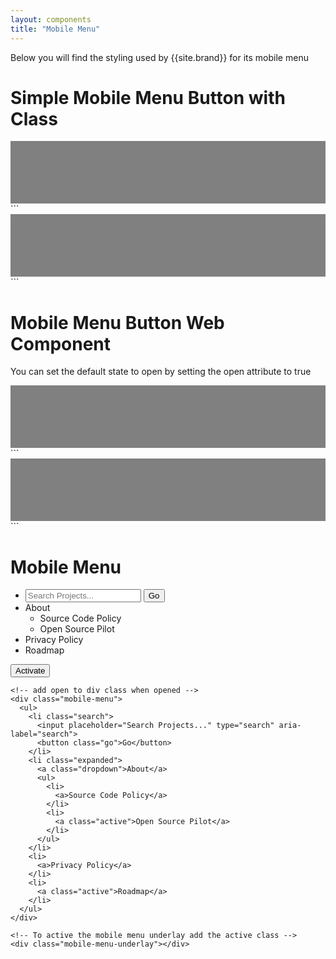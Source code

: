 ```yaml
---
layout: components
title: "Mobile Menu"
---
```


<p>Below you will find the styling used by {{site.brand}} for its mobile menu</p>

# Simple Mobile Menu Button with Class
<nav style="background: gray; height: 100px; position: relative">
  <div class="mobile-menu-button"><div class="icon icon-menu"></div></div>
</nav>
```
<nav style="background: gray; height: 100px; position: relative">
  <div class="mobile-menu-button"><div class="icon icon-menu"></div></div>
</nav>
```

# Mobile Menu Button Web Component
You can set the default state to open by setting the open attribute to true
<nav style="background: gray; height: 100px; position: relative">
  <mobile-menu-button open="true" />
</nav>
```
<nav style="background: gray; height: 100px; position: relative">
  <mobile-menu-button open="true" />
</nav>
```

# Mobile Menu
<!-- add open to div class when opened -->
<div class="mobile-menu">
  <ul>
    <li class="search">
      <input placeholder="Search Projects..." type="search" aria-label="search">
      <button class="go">Go</button>
    </li>
    <li class="expanded">
      <a class="dropdown">About</a>
      <ul>
        <li>
          <a>Source Code Policy</a>
        </li>
        <li>
          <a class="active">Open Source Pilot</a>
        </li>
      </ul>
    </li>
    <li>
      <a>Privacy Policy</a>
    </li>
    <li>
      <a class="active">Roadmap</a>
    </li>
  </ul>
</div>

<!-- To active the mobile menu underlay add the active class -->
<div class="mobile-menu-underlay"></div>

<button onclick="document.querySelector('.mobile-menu').className = 'mobile-menu open'">Activate</button>
```
<!-- add open to div class when opened -->
<div class="mobile-menu">
  <ul>
    <li class="search">
      <input placeholder="Search Projects..." type="search" aria-label="search">
      <button class="go">Go</button>
    </li>
    <li class="expanded">
      <a class="dropdown">About</a>
      <ul>
        <li>
          <a>Source Code Policy</a>
        </li>
        <li>
          <a class="active">Open Source Pilot</a>
        </li>
      </ul>
    </li>
    <li>
      <a>Privacy Policy</a>
    </li>
    <li>
      <a class="active">Roadmap</a>
    </li>
  </ul>
</div>

<!-- To active the mobile menu underlay add the active class -->
<div class="mobile-menu-underlay"></div>
```